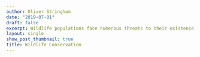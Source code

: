 ```yaml
---
author: Oliver Stringham
date: "2019-07-01"
draft: false
excerpt: Wildlife populations face numerous threats to their existence including habitat destruction, climate change, poaching, and invasive species. I study the consequences of wildlife trade on wildlife persistance. In particular, I explore the fate of certain desirable species that are harvest for the pet trade. Also, I use quantitative population models to determine the extinction fate of populations under different management scenarios. One example includes modelling the effects of installing predator fences for the endangered piping plover populations.
layout: single
show_post_thumbnail: true
title: Wildlife Conservation
---
```



